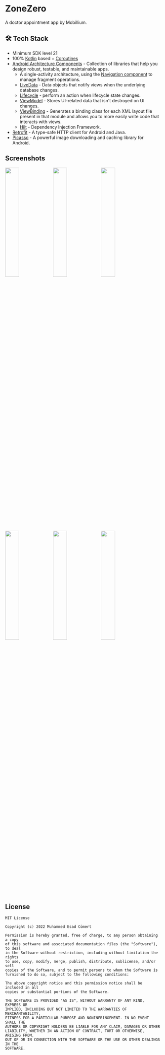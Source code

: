 # ZoneZero

A doctor appointment app by Mobillium.

## 🛠 Tech Stack

- Minimum SDK level 21
- 100% [Kotlin](https://kotlinlang.org/) based + [Coroutines](https://github.com/Kotlin/kotlinx.coroutines)
- [Android Architecture Components](https://developer.android.com/topic/libraries/architecture) - Collection of libraries that help you design robust, testable, and maintainable apps.
  -  A single-activity architecture, using the [Navigation component](https://developer.android.com/guide/navigation/navigation-getting-started) to manage fragment operations.
  - [LiveData](https://developer.android.com/topic/libraries/architecture/livedata) - Data objects that notify views when the underlying database changes.
  - [Lifecycle](https://developer.android.com/topic/libraries/architecture/lifecycle) - perform an action when lifecycle state changes.
  - [ViewModel](https://developer.android.com/topic/libraries/architecture/viewmodel) - Stores UI-related data that isn't destroyed on UI changes. 
  - [ViewBinding](https://developer.android.com/topic/libraries/view-binding) - Generates a binding class for each XML layout file present in that module and allows you to more easily write code that interacts with views.
  - [Hilt](https://dagger.dev/hilt/) - Dependency Injection Framework.
- [Retrofit](https://square.github.io/retrofit/) - A type-safe HTTP client for Android and Java.
- [Picasso](https://square.github.io/picasso/) - A powerful image downloading and caching library for Android.

## Screenshots

<img src="https://user-images.githubusercontent.com/46245749/172042859-1b1c15f4-a7d0-4605-bb27-e5a8f7b2808c.png" width="30%" height="30%"/>
<img src="https://user-images.githubusercontent.com/46245749/172042970-be14555d-30cd-4642-ada4-980ac6a6a4b9.png" width="30%" height="30%"/>
<img src="https://user-images.githubusercontent.com/46245749/172042861-9d3a2308-96b6-436e-b967-07da1cb67541.png" width="30%" height="30%"/>
<img src="https://user-images.githubusercontent.com/46245749/172042874-3dd46403-3022-45d1-80c1-fe622d960ea9.png" width="30%" height="30%"/>
<img src="https://user-images.githubusercontent.com/46245749/172042866-d8c7da0d-66a5-4aa2-8168-c2691d1ad483.png" width="30%" height="30%"/>
<img src="https://user-images.githubusercontent.com/46245749/172042879-34f22fad-04b4-4f1c-bf37-0890e9d41b1a.png" width="30%" height="30%"/>

## License

```
MIT License

Copyright (c) 2022 Muhammed Esad Cömert

Permission is hereby granted, free of charge, to any person obtaining a copy
of this software and associated documentation files (the "Software"), to deal
in the Software without restriction, including without limitation the rights
to use, copy, modify, merge, publish, distribute, sublicense, and/or sell
copies of the Software, and to permit persons to whom the Software is
furnished to do so, subject to the following conditions:

The above copyright notice and this permission notice shall be included in all
copies or substantial portions of the Software.

THE SOFTWARE IS PROVIDED "AS IS", WITHOUT WARRANTY OF ANY KIND, EXPRESS OR
IMPLIED, INCLUDING BUT NOT LIMITED TO THE WARRANTIES OF MERCHANTABILITY,
FITNESS FOR A PARTICULAR PURPOSE AND NONINFRINGEMENT. IN NO EVENT SHALL THE
AUTHORS OR COPYRIGHT HOLDERS BE LIABLE FOR ANY CLAIM, DAMAGES OR OTHER
LIABILITY, WHETHER IN AN ACTION OF CONTRACT, TORT OR OTHERWISE, ARISING FROM,
OUT OF OR IN CONNECTION WITH THE SOFTWARE OR THE USE OR OTHER DEALINGS IN THE
SOFTWARE.
```